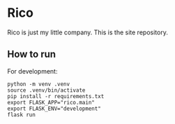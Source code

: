# Rico
Rico is just my little company. This is the site repository.

## How to run
For development:
```
python -m venv .venv
source .venv/bin/activate
pip install -r requirements.txt
export FLASK_APP="rico.main"
export FLASK_ENV="development"
flask run
```